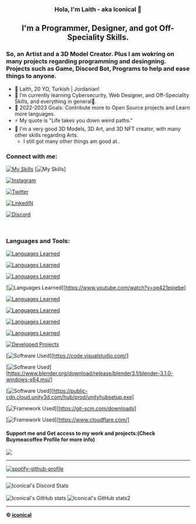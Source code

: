 <h3 align="center"> Hola, I'm Laith - aka Iconical 👋 </h3>
<h2 align="center"> I'm a Programmer, Designer, and got Off-Speciality Skills. </h2>
<h3> So, an Artist and a 3D Model Creator. Plus I am wokring on many projects regarding programming and desingning. Projects such as Game, Discord Bot, Programs to help and ease things to anyone. </h3> 

- 🔭 Laith, 20 YO, Turkish | Jordanian! <br>
- 🌱 I’m currently learning Cybersecurity, Web Designer, and Off-Speciality Skills, and everything in general🤣.<br>
- 🥅 2022-2023 Goals: Contribute more to Open Source projects and Learn more languages.
- ⚡ My quote is "Life takes you down weird paths."
- 🎨 I'm a very good 3D Models, 3D Art, and 3D NFT creator, with many other skills regarding Arts.<br>
     + I still got many other things am good at..
     
### Connect with me: 
[![My Skills](https://skillicons.dev/icons?i=js)](https://skillicons.dev)
[![My Skills](https://sk.illicons.dev/icons?i=instagram)]

[![ Instagram ](https://sk.illicons.dev/icons?i=wordpress)][website]

[![ Twitter ](https://sk.illicons.dev/icons?i=twitter)][twitter]

[![ LinkedIN ](https://sk.illicons.dev/icons?i=linkedin)][linkedin]

[![ Discord ](https://sk.illicons.dev/icons?i=discord)][discord]

<br />

### Languages and Tools:  
[![ Languages Learned ](https://sk.illicons.dev/icons?i=html)][cssplaylist]

[![ Languages Learned ](https://sk.illicons.dev/icons?i=css)][cssplaylist]

[![ Languages Learned ](https://sk.illicons.dev/icons?i=js)][jsplaylist]

[![ Languages Learned ](https://sk.illicons.dev/icons?i=nodejs)][https://www.youtube.com/watch?v=oe421epjebe]

[![ Languages Learned ](https://sk.illicons.dev/icons?i=c)][webdevplaylist]

[![ Languages Learned ](https://sk.illicons.dev/icons?i=cpp)][webdevplaylist]

[![ Languages Learned ](https://sk.illicons.dev/icons?i=cs)][webdevplaylist]

[![ Languages Learned ](https://sk.illicons.dev/icons?i=py)][webdevplaylist]

[![ Developed Projects ](https://sk.illicons.dev/icons?i=bots)][webdevplaylist]

[![ Software Used ](https://sk.illicons.dev/icons?i=vscode)][https://code.visualstudio.com/]

[![ Software Used ](https://sk.illicons.dev/icons?i=blender)][https://www.blender.org/download/release/blender3.1/blender-3.1.0-windows-x64.msi/]

[![ Software Used ](https://sk.illicons.dev/icons?i=unity)][https://public-cdn.cloud.unity3d.com/hub/prod/unityhubsetup.exe]

[![ Framework Used ](https://sk.illicons.dev/icons?i=git)][https://git-scm.com/downloads]

[![ Framework Used ](https://sk.illicons.dev/icons?i=cloudflare)][https://www.cloudflare.com/]
 
#### Support me and Get access to my work and projects:(Check Buymeacoffee Profile for more info) 
<a href="https://www.buymeacoffee.com/iconical"><img src="https://img.buymeacoffee.com/button-api/?text=Buy me a pizza&emoji=🍕&slug=iconical&button_colour=FF5F5F&font_colour=ffffff&font_family=Cookie&outline_colour=000000&coffee_colour=FFDD00" /></a>

---

[![spotify-github-profile](https://spotify-github-profile.vercel.app/api/view?uid=laith-daaja&cover_image=true&theme=novatorem&bar_color=53b14f&bar_color_cover=true)](https://spotify-github-profile.vercel.app/api/view?uid=laith-daaja&redirect=true)

---

![Iconical's Discord Stats](https://discord.c99.nl/widget/theme-3/362301055976996864.png)<br /><br />
![Iconical's GitHub stats](https://github-readme-stats.vercel.app/api?username=babyico&count_private=true&show_icons=true&theme=dark)
![Iconical's GitHub stats2](https://github-readme-stats.vercel.app/api/top-langs/?username=whinee&layout=compact&theme=dark)<br>

---
**© [iconical][instagram]**


[Discord]: https://dsc.gg/carena
[Website]: https://ico.is-a.dev
[Twitter]: https://twitter.com/iconicaal
[Instagram]: https://instagram.com/iconicaal
[linkedin]: https://www.linkedin.com/in/iconicaal
[webdevplaylist]: https://www.youtube.com/playlist?list=PLkwxH9e_vrAJ0WbEsFA9W3I1W-g_BTsbt
[jsplaylist]: https://www.youtube.com/playlist?list=PLkwxH9e_vrALRJKu7wfXby3MKeflhTu6B
[cssplaylist]: https://www.youtube.com/playlist?list=PLkwxH9e_vrALSdvZuEh6gqQdmDoDIoqz4
[reactplaylist]: https://www.youtube.com/playlist?list=PLkwxH9e_vrAK4TdffpxKY3QGyHCpxFcQ0

